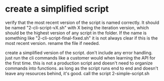 # create a simplified script

verify that the most recent version of the script is named correctly. It should be named "2-cli-script-vX.sh" with X being the iteration version, which should be the highest version of any script in the folder. If the name is something like "2-cli-script-final-fixed.sh" it is not always clear if this is the most recent version. rename the file if needed.

create a simplified version of the script. don't include any error handling. just run the cli commands like a customer would when learning the API for the first time. this is not a production script and doesn't need to organize commands into functions. as long as the script runs end to end and doesn't leave any resources behind, it's good. call the script 2-simple-script.sh